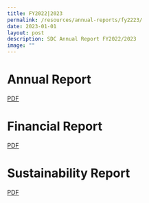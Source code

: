 ```yaml
---
title: FY2022|2023
permalink: /resources/annual-reports/fy2223/
date: 2023-01-01
layout: post
description: SDC Annual Report FY2022/2023
image: ""
---
```

# **Annual Report**
[PDF](/files/resources/annual-reports/sdc_annual_report_fy2022_2023_updated.pdf)

# **Financial Report**
[PDF](/files/resources/annual-reports/sdc_financial_report_fy2022_2023.pdf)

# **Sustainability Report**
[PDF](/files/resources/annual-reports/sdc_sustainability_report_fy2022_2023.pdf)
